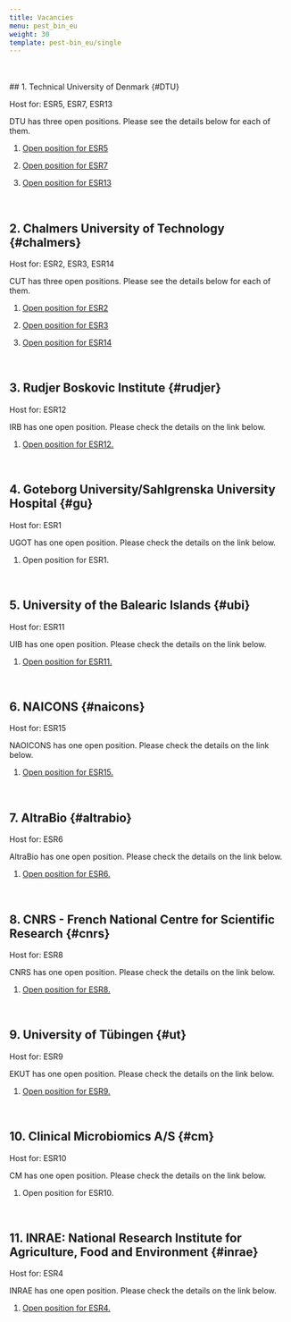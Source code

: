```yaml
---
title: Vacancies
menu: pest_bin_eu
weight: 30
template: pest-bin_eu/single
---
```

<br>

<br>  
## 1. Technical University of Denmark {#DTU}

Host for: ESR5, ESR7, ESR13

DTU has three open positions. Please see the details below for each of them.

1. [Open position for ESR5](https://www.dtu.dk/english/about/job-and-career/vacant-positions/job?id=6e5a44e2-3c06-4d71-b743-9ced1e6a5cfa)

2. [Open position for ESR7](https://www.dtu.dk/english/about/job-and-career/vacant-positions/job?id=89af1bb0-56f3-4e85-b23c-d1eec0d41308)

3. [Open position for ESR13](https://www.dtu.dk/english/about/job-and-career/vacant-positions/job?id=b16373c8-0825-4f63-9b1e-8f379c954c35)

<br>  

## 2. Chalmers University of Technology {#chalmers}

Host for: ESR2, ESR3, ESR14 

CUT has three open positions. Please see the details below for each of them.

1. [Open position for ESR2](https://www.chalmers.se/en/about-chalmers/Working-at-Chalmers/Vacancies/Pages/default.aspx?rmpage=job&rmjob=9003&rmlang=UK)

2. [Open position for ESR3](https://www.chalmers.se/en/about-chalmers/Working-at-Chalmers/Vacancies/Pages/default.aspx?rmpage=job&rmjob=9001&rmlang=UK)

3. [Open position for ESR14](https://www.chalmers.se/en/about-chalmers/Working-at-Chalmers/Vacancies/Pages/default.aspx?rmpage=job&rmjob=9004&rmlang=UK)

<br>  

## 3. Rudjer Boskovic Institute {#rudjer}

Host for: ESR12

IRB has one open position. Please check the details on the link below.

1. [Open position for ESR12.](https://www.irb.hr/Zavodi/Zavod-za-molekularnu-biologiju/Laboratorij-za-evolucijsku-genetiku-LEG/Novosti/Preannouncement-of-a-PhD-Position-Laboratory-of-evolutionary-genetics-Domazet-Loso-research-group)

<br>  

## 4. Goteborg University/Sahlgrenska University Hospital {#gu}

Host for: ESR1

UGOT has one open position. Please check the details on the link below.

1. Open position for ESR1.

<br>  

## 5. University of the Balearic Islands {#ubi}

Host for: ESR11

UIB has one open position. Please check the details on the link below.

1. [Open position for ESR11. ](https://www.uib.es/es/recerca/ajuts/doc/pest_bin/PhD_positions_at_UIB_vs3.pdf)

<br>  

## 6. NAICONS {#naicons}

Host for: ESR15

NAOICONS has one open position. Please check the details on the link below.

1. [Open position for ESR15.](http://naicons.com/2020/11/03/position-available-at-naicons/)

<br>  

## 7. AltraBio {#altrabio}

Host for: ESR6

AltraBio has one open position. Please check the details on the link below.

1. [Open position for ESR6.](https://www.altrabio.com/phd-position-pest-bin-project)

<br>

## 8. CNRS - French National Centre for Scientific Research {#cnrs}

Host for: ESR8

CNRS has one open position. Please check the details on the link below.

1. [Open position for ESR8.](https://mmsb.cnrs.fr/equipe/bacteries-pathogenes-et-phosphorylation-des-proteines/jobteam/)

<br> 

## 9. University of Tübingen {#ut}

Host for: ESR9

EKUT has one open position. Please check the details on the link below.

1. [Open position for ESR9. ](https://uni-tuebingen.de/en/fakultaeten/mathematisch-naturwissenschaftliche-fakultaet/fachbereiche/interfakultaere-einrichtungen/interfakultaeres-institut-fuer-zellbiologie-ifiz/proteome-center-tuebingen/home/newsfullview-aktuelles/article/we-have-an-opening-for-an-early-stage-researcher-phd-fellow/)

<br>

## 10. Clinical Microbiomics A/S {#cm}

Host for: ESR10 

CM has one open position. Please check the details on the link below.

1. Open position for ESR10. 

<br>

## 11. INRAE: National Research Institute for Agriculture, Food and Environment {#inrae}

Host for: ESR4

INRAE has one open position. Please check the details on the link below.

1. [Open position for ESR4.](https://jobs.inrae.fr/en/ot-10747)